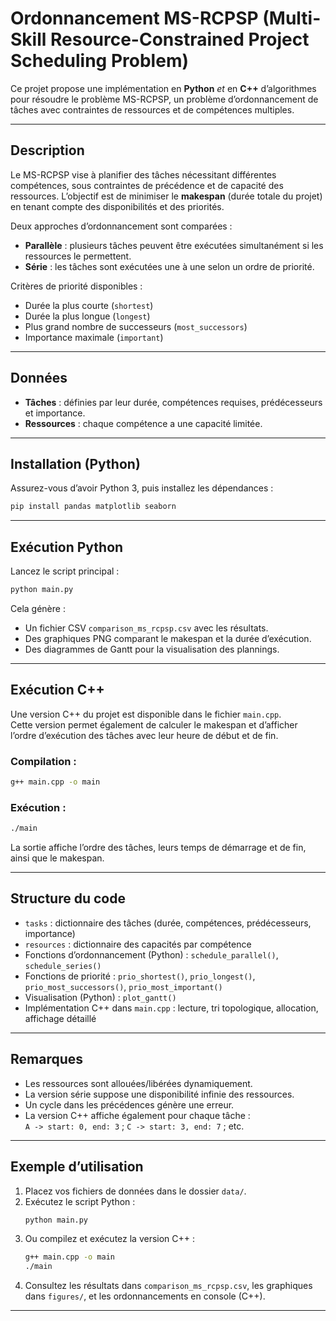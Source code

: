 # Ordonnancement MS-RCPSP (Multi-Skill Resource-Constrained Project Scheduling Problem)

Ce projet propose une implémentation en **Python** *et* en **C++** d’algorithmes pour résoudre le problème MS-RCPSP, un problème d’ordonnancement de tâches avec contraintes de ressources et de compétences multiples.

---

## Description

Le MS-RCPSP vise à planifier des tâches nécessitant différentes compétences, sous contraintes de précédence et de capacité des ressources. L’objectif est de minimiser le **makespan** (durée totale du projet) en tenant compte des disponibilités et des priorités.

Deux approches d’ordonnancement sont comparées :

- **Parallèle** : plusieurs tâches peuvent être exécutées simultanément si les ressources le permettent.
- **Série** : les tâches sont exécutées une à une selon un ordre de priorité.

Critères de priorité disponibles :

- Durée la plus courte (`shortest`)
- Durée la plus longue (`longest`)
- Plus grand nombre de successeurs (`most_successors`)
- Importance maximale (`important`)

---

## Données

- **Tâches** : définies par leur durée, compétences requises, prédécesseurs et importance.
- **Ressources** : chaque compétence a une capacité limitée.

---

## Installation (Python)

Assurez-vous d’avoir Python 3, puis installez les dépendances :

```bash
pip install pandas matplotlib seaborn
```

---

## Exécution Python

Lancez le script principal :

```bash
python main.py
```

Cela génère :

- Un fichier CSV `comparison_ms_rcpsp.csv` avec les résultats.
- Des graphiques PNG comparant le makespan et la durée d’exécution.
- Des diagrammes de Gantt pour la visualisation des plannings.

---

## Exécution C++

Une version C++ du projet est disponible dans le fichier `main.cpp`.  
Cette version permet également de calculer le makespan et d’afficher l’ordre d’exécution des tâches avec leur heure de début et de fin.

### Compilation :

```bash
g++ main.cpp -o main
```

### Exécution :

```bash
./main
```

La sortie affiche l’ordre des tâches, leurs temps de démarrage et de fin, ainsi que le makespan.

---

## Structure du code

- `tasks` : dictionnaire des tâches (durée, compétences, prédécesseurs, importance)
- `resources` : dictionnaire des capacités par compétence
- Fonctions d’ordonnancement (Python) : `schedule_parallel()`, `schedule_series()`
- Fonctions de priorité : `prio_shortest()`, `prio_longest()`, `prio_most_successors()`, `prio_most_important()`
- Visualisation (Python) : `plot_gantt()`
- Implémentation C++ dans `main.cpp` : lecture, tri topologique, allocation, affichage détaillé

---

## Remarques

- Les ressources sont allouées/libérées dynamiquement.
- La version série suppose une disponibilité infinie des ressources.
- Un cycle dans les précédences génère une erreur.
- La version C++ affiche également pour chaque tâche :  
  `A -> start: 0, end: 3` ; `C -> start: 3, end: 7` ; etc.

---

## Exemple d’utilisation

1. Placez vos fichiers de données dans le dossier `data/`.
2. Exécutez le script Python :
    ```bash
    python main.py
    ```
3. Ou compilez et exécutez la version C++ :
    ```bash
    g++ main.cpp -o main
    ./main
    ```
4. Consultez les résultats dans `comparison_ms_rcpsp.csv`, les graphiques dans `figures/`, et les ordonnancements en console (C++).

---

